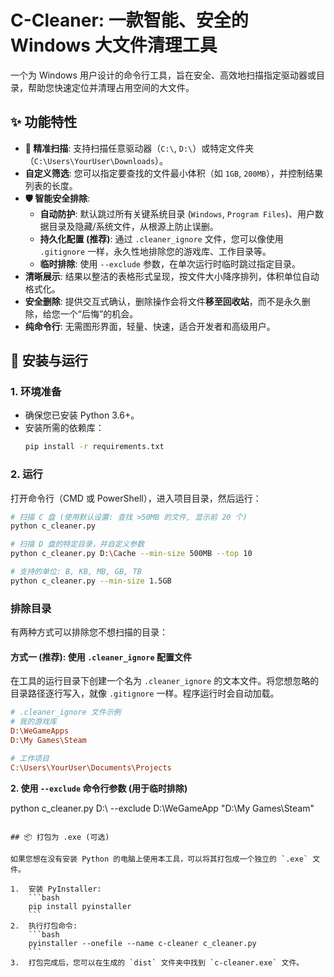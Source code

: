 # C-Cleaner: 一款智能、安全的 Windows 大文件清理工具

一个为 Windows 用户设计的命令行工具，旨在安全、高效地扫描指定驱动器或目录，帮助您快速定位并清理占用空间的大文件。

## ✨ 功能特性

- **🎯 精准扫描**: 支持扫描任意驱动器（`C:\`, `D:\`）或特定文件夹（`C:\Users\YourUser\Downloads`）。
- **自定义筛选**: 您可以指定要查找的文件最小体积（如 `1GB`, `200MB`），并控制结果列表的长度。
- **🛡️ 智能安全排除**:
    - **自动防护**: 默认跳过所有关键系统目录 (`Windows`, `Program Files`)、用户数据目录及隐藏/系统文件，从根源上防止误删。
    - **持久化配置 (推荐)**: 通过 `.cleaner_ignore` 文件，您可以像使用 `.gitignore` 一样，永久性地排除您的游戏库、工作目录等。
    - **临时排除**: 使用 `--exclude` 参数，在单次运行时临时跳过指定目录。
- **清晰展示**: 结果以整洁的表格形式呈现，按文件大小降序排列，体积单位自动格式化。
- **安全删除**: 提供交互式确认，删除操作会将文件**移至回收站**，而不是永久删除，给您一个“后悔”的机会。
- **纯命令行**: 无需图形界面，轻量、快速，适合开发者和高级用户。

## 🚀 安装与运行

### 1. 环境准备

- 确保您已安装 Python 3.6+。
- 安装所需的依赖库：
  ```bash
  pip install -r requirements.txt
  ```

### 2. 运行

打开命令行（CMD 或 PowerShell），进入项目目录，然后运行：

```bash
# 扫描 C 盘 (使用默认设置: 查找 >50MB 的文件, 显示前 20 个)
python c_cleaner.py

# 扫描 D 盘的特定目录，并自定义参数
python c_cleaner.py D:\Cache --min-size 500MB --top 10

# 支持的单位: B, KB, MB, GB, TB
python c_cleaner.py --min-size 1.5GB
```

### 排除目录

有两种方式可以排除您不想扫描的目录：

#### 方式一 (推荐): 使用 `.cleaner_ignore` 配置文件

在工具的运行目录下创建一个名为 `.cleaner_ignore` 的文本文件。将您想忽略的目录路径逐行写入，就像 `.gitignore` 一样。程序运行时会自动加载。

```ini
# .cleaner_ignore 文件示例
# 我的游戏库
D:\WeGameApps
D:\My Games\Steam

# 工作项目
C:\Users\YourUser\Documents\Projects
```

**2. 使用 `--exclude` 命令行参数 (用于临时排除)**

python c_cleaner.py D:\ --exclude D:\WeGameApp "D:\My Games\Steam"
```

## 📦 打包为 .exe (可选)

如果您想在没有安装 Python 的电脑上使用本工具，可以将其打包成一个独立的 `.exe` 文件。

1.  安装 PyInstaller:
    ```bash
    pip install pyinstaller
    ```
2.  执行打包命令:
    ```bash
    pyinstaller --onefile --name c-cleaner c_cleaner.py
    ```
3.  打包完成后，您可以在生成的 `dist` 文件夹中找到 `c-cleaner.exe` 文件。